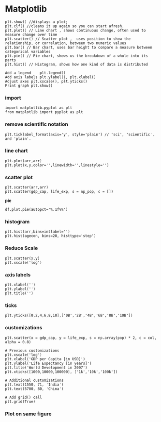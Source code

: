 
# Matplotlib
```
plt.show() //displays a plot;
plt.clf() //cleans it up again so you can start afresh.
plt.plot() // Line chart , shows continuous change, often used to measure change over time
plt.scatter() // Scatter plot ,  uses position to show the relationship, or correlation, between two numeric values
plt.bar() // Bar chart, uses bar height to compare a measure between categorical variables
plt.pie() // Pie chart, shows us the breakdown of a whole into its parts
plt.hist() // Histogram, shows how one kind of data is distributed

Add a legend	plt.legend()
Add axis labels	plt.ylabel(), plt.xlabel()
Adjust axes	plt.xscale(), plt.yticks()
Print graph	plt.show()
```

### import
```
import matplotlib.pyplot as plt
from matplotlib import pyplot as plt
```

### remove scientific notation
```
plt.ticklabel_format(axis='y', style='plain') // 'sci', 'scientific', and 'plain'.
```

### line chart
```
plt.plot(arr,arr)
plt.plot(x,y,color='',linewidth='',linestyle='')
```

### scatter plot
```
plt.scatter(arr,arr)
plt.scatter(gdp_cap, life_exp, s = np_pop, c = [])
```

**pie**
```
df.plot.pie(autopct='%.1f%%')
```

### histogram
```
plt.hist(arr,bins=intlabel='')
plt.hist(agecon, bins=20, histtype='step')
```

### Reduce Scale
```
plt.scatter(x,y)
plt.xscale('log')
```

### axis labels
```
plt.xlabel('')
plt.ylabel('')
plt.title('')
```

### ticks
```
plt.yticks([0,2,4,6,8,10],['0B','2B','4B','6B','8B','10B'])
```


### customizations
```
plt.scatter(x = gdp_cap, y = life_exp, s = np.array(pop) * 2, c = col, alpha = 0.8)

# Previous customizations
plt.xscale('log') 
plt.xlabel('GDP per Capita [in USD]')
plt.ylabel('Life Expectancy [in years]')
plt.title('World Development in 2007')
plt.xticks([1000,10000,100000], ['1k','10k','100k'])

# Additional customizations
plt.text(1550, 71, 'India')
plt.text(5700, 80, 'China')

# Add grid() call
plt.grid(True)
```

### Plot on same figure 
```

```
